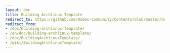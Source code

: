 ```yaml
---
layout: doc
title: Building Archlinux Template
redirect_to: https://github.com/Qubes-Community/Contents/blob/master/docs/building/building-archlinux-template.md
redirect_from:
- /doc/building-archlinux-template/
- /en/doc/building-archlinux-template/
- /doc/BuildingArchlinuxTemplate/
- /wiki/BuildingArchlinuxTemplate/
---
```



